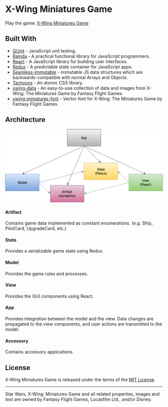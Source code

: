 # X-Wing Miniatures Game
Play the game: [X-Wing Miniatures Game](https://cdn.jsdelivr.net/gh/jmthompson2015/xwing-miniatures-1/app/src/XWingMiniaturesApp.html)

## Built With
* [QUnit](https://qunitjs.com/) - JavaScript unit testing.
* [Ramda](https://ramdajs.com) - A practical functional library for JavaScript programmers.
* [React](http://facebook.github.io/react/) - A JavaScript library for building user interfaces.
* [Redux](https://redux.js.org/) - A predictable state container for JavaScript apps.
* [Seamless-Immutable](https://github.com/rtfeldman/seamless-immutable) - Immutable JS data structures which are backwards-compatible with normal Arrays and Objects.
* [Tachyons](http://tachyons.io) - An atomic CSS library.
* [xwing-data](https://github.com/guidokessels/xwing-data/) - An easy-to-use collection of data and images from X-Wing: The Miniatures Game by Fantasy Flight Games.
* [xwing-miniatures-font](https://github.com/geordanr/xwing-miniatures-font) - Vector font for X-Wing: The Miniatures Game by Fantasy Flight Games.

## Architecture
![Web Application Diagram](doc/WebApplicationDiagram.png)

#### Artifact
Contains game data implemented as constant enumerations. (e.g. Ship, PilotCard, UpgradeCard, etc.)

#### State
Provides a serializable game state using Redux.

#### Model
Provides the game rules and processes.

#### View
Provides the GUI components using React.

#### App
Provides integration between the model and the view. Data changes are propagated to the view components, and user actions are transmitted to the model.

#### Accessory
Contains accessory applications.

## License
X-Wing Miniatures Game is released under the terms of the [MIT License](https://github.com/jmthompson2015/xwing-miniatures-game/blob/master/LICENSE).

***
Star Wars, X-Wing: Miniatures Game and all related properties, images and text are owned by Fantasy Flight Games, Lucasfilm Ltd., and/or Disney.
